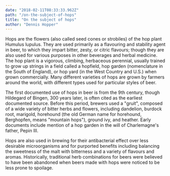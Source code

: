 ```yaml
---
date: "2018-02-11T08:33:33.962Z"
path: "/on-the-subject-of-hops"
title: "On the subject of hops"
author: "Dennis Hopper"
---
```


Hops are the flowers (also called seed cones or strobiles) of the hop plant Humulus lupulus. They are used primarily as a flavouring and stability agent in beer, to which they impart bitter, zesty, or citric flavours; though they are also used for various purposes in other beverages and herbal medicine. The hop plant is a vigorous, climbing, herbaceous perennial, usually trained to grow up strings in a field called a hopfield, hop garden (nomenclature in the South of England), or hop yard (in the West Country and U.S.) when grown commercially. Many different varieties of hops are grown by farmers around the world, with different types used for particular styles of beer.

The first documented use of hops in beer is from the 9th century, though Hildegard of Bingen, 300 years later, is often cited as the earliest documented source. Before this period, brewers used a "gruit", composed of a wide variety of bitter herbs and flowers, including dandelion, burdock root, marigold, horehound (the old German name for horehound, Berghopfen, means "mountain hops"), ground ivy, and heather. Early documents include mention of a hop garden in the will of Charlemagne's father, Pepin III.

Hops are also used in brewing for their antibacterial effect over less desirable microorganisms and for purported benefits including balancing the sweetness of the malt with bitterness and a variety of flavours and aromas. Historically, traditional herb combinations for beers were believed to have been abandoned when beers made with hops were noticed to be less prone to spoilage.